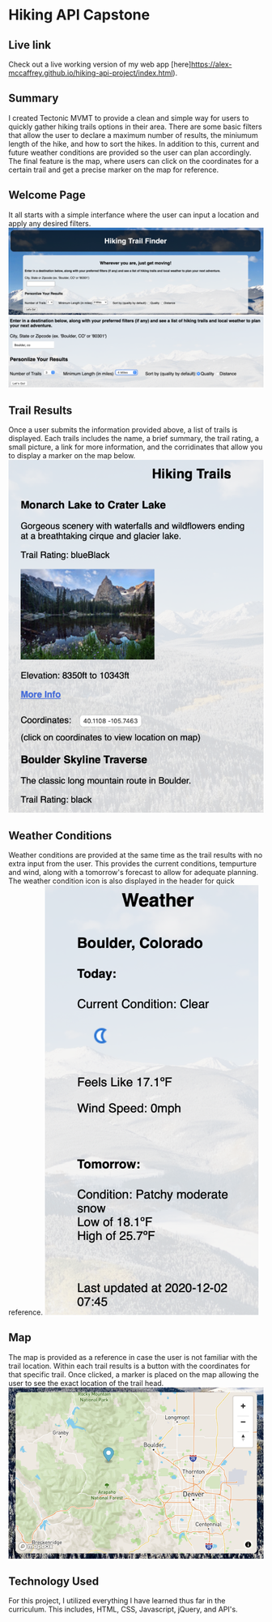 # Hiking API Capstone

## Live link
Check out a live working version of my web app [here]https://alex-mccaffrey.github.io/hiking-api-project/index.html).

## Summary
I created Tectonic MVMT to provide a clean and simple way for users to quickly gather hiking trails options in their area. There are some basic filters that allow the user to declare a maximum number of results, the miniumum length of the hike, and how to sort the hikes. In addition to this, current and future weather conditions are provided so the user can plan accordingly. The final feature is the map, where users can click on the coordinates for a certain trail and get a precise marker on the map for reference.

## Welcome Page
It all starts with a simple interfance where the user can input a location and apply any desired filters.
![Welcome Page](images/welcome-screenshot-new.jpeg)
![filters](images/filters-screenshot.jpeg)


## Trail Results
Once a user submits the information provided above, a list of trails is displayed. Each trails includes the name, a brief summary, the trail rating, a small picture, a link for more information, and the corridinates that allow you to display a marker on the map below.
![trail results](images/trail-results-screenshot.jpeg)

## Weather Conditions
Weather conditions are provided at the same time as the trail results with no extra input from the user. This provides the current conditions, tempurture and wind, along with a tomorrow's forecast to allow for adequate planning. The weather condition icon is also displayed in the header for quick reference.
![weather results](images/weather-screenshot.jpeg)

## Map
The map is provided as a reference in case the user is not familiar with the trail location. Within each trail results is a button with the coordinates for that specific trail. Once clicked, a marker is placed on the map allowing the user to see the exact location of the trail head.
![map marker](images/map-marker-screenshot.jpeg)


## Technology Used
For this project, I utilized everything I have learned thus far in the curriculum. This includes, HTML, CSS, Javascript, jQuery, and API's.
